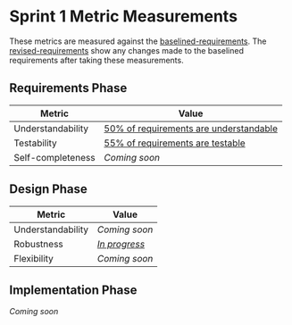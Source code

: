 # Sprint 1 Metric Measurements

These metrics are measured against the [baselined-requirements](./baselined-requirements.md). The [revised-requirements](./revised-requirements.md) show any changes made to the baselined requirements after taking these measurements.


## Requirements Phase

Metric | Value
--- | ---
Understandability | [50% of requirements are understandable](./requirements-understandability-measurements.md)
Testability | [55% of requirements are testable](./requirements-testability-measurements.md)
Self-completeness | *Coming soon*


## Design Phase

Metric | Value
--- | ---
Understandability | *Coming soon*
Robustness | *[In progress](./design-robustness-measurements.md)*
Flexibility | *Coming soon*


## Implementation Phase

*Coming soon*